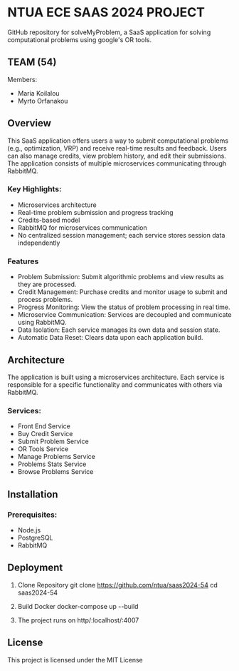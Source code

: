 # NTUA ECE SAAS 2024 PROJECT

GitHub repository for solveMyProblem, a SaaS application for solving computational problems using google's OR tools.
  
## TEAM (54)

Members:
- Maria Koilalou
- Myrto Orfanakou

## Overview
This SaaS application offers users a way to submit computational problems (e.g., optimization, VRP) and receive real-time results and feedback. Users can also manage credits, view problem history, and edit their submissions. The application consists of multiple microservices communicating through RabbitMQ.

### Key Highlights:

- Microservices architecture
- Real-time problem submission and progress tracking
- Credits-based model
- RabbitMQ for microservices communication
- No centralized session management; each service stores session data independently

### Features

- Problem Submission: Submit algorithmic problems and view results as they are processed.
- Credit Management: Purchase credits and monitor usage to submit and process problems.
- Progress Monitoring: View the status of problem processing in real time.
- Microservice Communication: Services are decoupled and communicate using RabbitMQ.
- Data Isolation: Each service manages its own data and session state.
- Automatic Data Reset: Clears data upon each application build.


## Architecture
The application is built using a microservices architecture. Each service is responsible for a specific functionality and communicates with others via RabbitMQ.

### Services:

- Front End Service
- Buy Credit Service
- Submit Problem Service
- OR Tools Service
- Manage Problems Service
- Problems Stats Service
- Browse Problems Service


## Installation

### Prerequisites:

- Node.js 
- PostgreSQL 
- RabbitMQ 


## Deployment

1. Clone Repository
git clone https://github.com/ntua/saas2024-54
cd saas2024-54


2. Build Docker
docker-compose up --build


3. The project runs on http/:localhost/:4007


## License
This project is licensed under the MIT License
